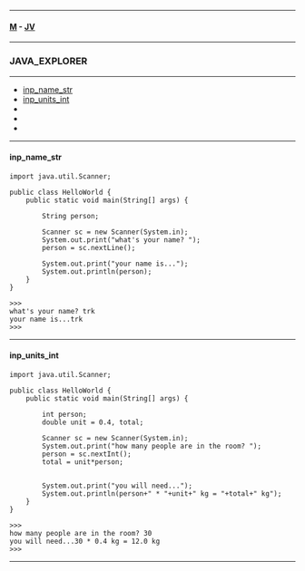 
---

#### [M](https://github.com/ttltrk/TTT/blob/master/menu.md) - [JV](https://github.com/ttltrk/TTT/tree/master/JV/JV.md)

---

### JAVA_EXPLORER

---

* [inp_name_str](#inp_name_str)
* [inp_units_int](#inp_units_int)
* []()
* []()
* []()

---

#### inp_name_str

```jv
import java.util.Scanner;

public class HelloWorld {
    public static void main(String[] args) {

        String person;

        Scanner sc = new Scanner(System.in);
        System.out.print("what's your name? ");
        person = sc.nextLine();

        System.out.print("your name is...");
        System.out.println(person);
    }
}

>>>
what's your name? trk
your name is...trk
>>>
```

---


#### inp_units_int

```jv
import java.util.Scanner;

public class HelloWorld {
    public static void main(String[] args) {

        int person;
        double unit = 0.4, total;

        Scanner sc = new Scanner(System.in);
        System.out.print("how many people are in the room? ");
        person = sc.nextInt();
        total = unit*person;


        System.out.print("you will need...");
        System.out.println(person+" * "+unit+" kg = "+total+" kg");
    }
}

>>>
how many people are in the room? 30
you will need...30 * 0.4 kg = 12.0 kg
>>>
```

---
